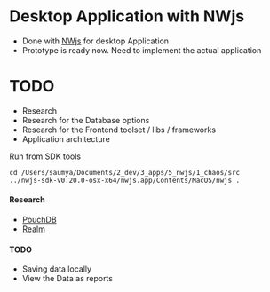 Desktop Application with NWjs
============================

 - Done with [NWjs][1] for desktop Application
 - Prototype is ready now. Need to implement the actual application

TODO
========== 
 - Research
  - Research for the Database options
  - Research for the Frontend toolset / libs / frameworks
  - Application architecture



Run from SDK tools

```
cd /Users/saumya/Documents/2_dev/3_apps/5_nwjs/1_chaos/src 
../nwjs-sdk-v0.20.0-osx-x64/nwjs.app/Contents/MacOS/nwjs .
```

#### Research
 - [PouchDB][2]
 - [Realm][3]


#### TODO

 - Saving data locally
 - View the Data as reports










[1]: https://nwjs.io/downloads/
[2]: https://pouchdb.com/guides/setup-pouchdb.html
[3]: https://realm.io/docs/javascript/latest/
